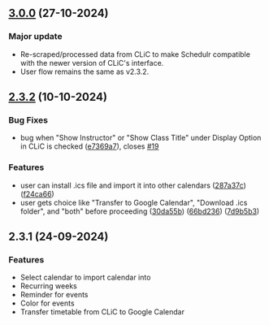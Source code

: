 ## [3.0.0](https://github.com/sycanz04/schedulr/commit/3f9ee4edc19c6f783c353df11c183eb6b8088682) (27-10-2024)
### Major update
- Re-scraped/processed data from CLiC to make Schedulr compatible with the newer version of CLiC's interface.
- User flow remains the same as v2.3.2.

## [2.3.2](https://github.com/sycanz04/schedulr/commit/7d9b5b3b033816d8e30bdedc528b99114a9704cb) (10-10-2024)
### Bug Fixes
- bug when "Show Instructor" or "Show Class Title" under Display Option in CLiC is checked ([e7369a7](https://github.com/sycanz04/schedulr/commit/e7369a775feb13d413b8923e254a489e6d4ba69f)), closes [#19](https://github.com/sycanz04/schedulr/issues/19)

### Features
- user can install .ics file and import it into other calendars ([287a37c](https://github.com/sycanz04/schedulr/commit/287a37c170bbba86fd47b2bc5fe81b03efb63bf7)) ([f24ca66](https://github.com/sycanz04/schedulr/commit/f24ca663f98a038f7ada6c1c2b74dc21f6d42e7c))
- user gets choice like "Transfer to Google Calendar", "Download .ics folder", and "both" before proceeding ([30da55b](https://github.com/sycanz04/schedulr/commit/30da55b9ff0db1643f505e85abe43303a6039de3)) ([66bd236](https://github.com/sycanz04/schedulr/commit/66bd2362528263c2891cc9d3606f5391560e9f79)) ([7d9b5b3](https://github.com/sycanz04/schedulr/commit/7d9b5b3b033816d8e30bdedc528b99114a9704cb))

## 2.3.1 (24-09-2024)
### Features
- Select calendar to import calendar into
- Recurring weeks
- Reminder for events
- Color for events
- Transfer timetable from CLiC to Google Calendar

